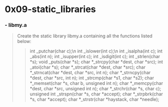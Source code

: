 # 0x09-static_libraries
### - libmy.a
> Create the static library libmy.a containing all the functions listed below:
> > int _putchar(char c);\n
> > int _islower(int c);\n
> > int _isalpha(int c);
> > int _abs(int n);
> > int _isupper(int c);
> > int _isdigit(int c);
> > int _strlen(char *s);
> > void _puts(char *s);
> > char *_strcpy(char *dest, char *src);
> > int _atoi(char *s);
> > char *_strcat(char *dest, char *src);
> >	char *_strncat(char *dest, char *src, int n);
> > char *_strncpy(char *dest, char *src, int n);
> > int _strcmp(char *s1, char *s2);
> > char *_memset(char *s, char b, unsigned int n);
> > char *_memcpy(char *dest, char *src, unsigned int n);
> > char *_strchr(char *s, char c);
> > unsigned int _strspn(char *s, char *accept);
> > char *_strpbrk(char *s, char *accept);
> > char *_strstr(char *haystack, char *needle);
